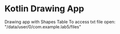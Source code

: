 # Kotlin Drawing App

Drawing app with Shapes Table
To access txt file open: "/data/user/0/com.example.lab5/files"
